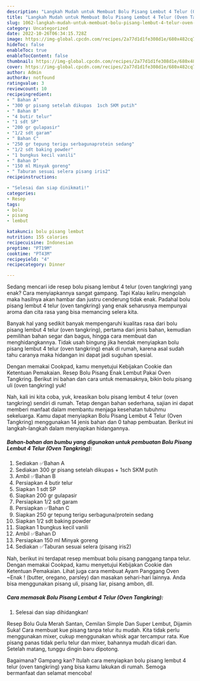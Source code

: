 ```yaml
---
description: "Langkah Mudah untuk Membuat Bolu Pisang Lembut 4 Telur (Oven Tangkring){ yang Bisa Manjain Lidah,  Menu Buat lebaran"
title: "Langkah Mudah untuk Membuat Bolu Pisang Lembut 4 Telur (Oven Tangkring){ yang Bisa Manjain Lidah,  Menu Buat lebaran"
slug: 1062-langkah-mudah-untuk-membuat-bolu-pisang-lembut-4-telur-oven-tangkring-yang-bisa-manjain-lidah-menu-buat-lebaran
category: Uncategorized
date: 2022-10-26T06:34:15.728Z
image: https://img-global.cpcdn.com/recipes/2a77d1d1fe308d1e/680x482cq70/bolu-pisang-lembut-4-telur-oven-tangkring-foto-resep-utama.jpg
hideToc: false
enableToc: true
enableTocContent: false
thumbnail: https://img-global.cpcdn.com/recipes/2a77d1d1fe308d1e/680x482cq70/bolu-pisang-lembut-4-telur-oven-tangkring-foto-resep-utama.jpg
cover: https://img-global.cpcdn.com/recipes/2a77d1d1fe308d1e/680x482cq70/bolu-pisang-lembut-4-telur-oven-tangkring-foto-resep-utama.jpg
author: Admin
authorAv: notfound
ratingvalue: 3
reviewcount: 10
recipeingredient:
- " Bahan A"
- "300 gr pisang setelah dikupas  1sch SKM putih"
- " Bahan B"
- "4 butir telur"
- "1 sdt SP"
- "200 gr gulapasir"
- "1/2 sdt garam"
- " Bahan C"
- "250 gr tepung terigu serbagunaprotein sedang"
- "1/2 sdt baking powder"
- "1 bungkus kecil vanili"
- " Bahan D"
- "150 ml Minyak goreng"
- " Taburan sesuai selera pisang iris2"
recipeinstructions:

- "Selesai dan siap dinikmati!"
categories:
- Resep
tags:
- bolu
- pisang
- lembut

katakunci: bolu pisang lembut 
nutrition: 155 calories
recipecuisine: Indonesian
preptime: "PT19M"
cooktime: "PT43M"
recipeyield: "4"
recipecategory: Dinner

---
```



Sedang mencari ide resep bolu pisang lembut 4 telur (oven tangkring) yang enak? Cara menyiapkannya sangat gampang. Tapi Kalau keliru mengolah maka hasilnya akan hambar dan justru cenderung tidak enak. Padahal bolu pisang lembut 4 telur (oven tangkring) yang enak seharusnya mempunyai aroma dan cita rasa yang bisa memancing selera kita.


Banyak hal yang sedikit banyak mempengaruhi kualitas rasa dari bolu pisang lembut 4 telur (oven tangkring), pertama dari jenis bahan, kemudian pemilihan bahan segar dan bagus, hingga cara membuat dan menghidangkannya. Tidak usah bingung jika hendak menyiapkan bolu pisang lembut 4 telur (oven tangkring) enak di rumah, karena asal sudah tahu caranya maka hidangan ini dapat jadi suguhan spesial.

Dengan memakai Cookpad, kamu menyetujui Kebijakan Cookie dan Ketentuan Pemakaian. Resep Bolu Pisang Enak Lembut Pakai Oven Tangkring. Berikut ini bahan dan cara untuk memasaknya, bikin bolu pisang uli (oven tangkring) yuk!


Nah, kali ini kita coba, yuk, kreasikan bolu pisang lembut 4 telur (oven tangkring) sendiri di rumah. Tetap dengan bahan sederhana, sajian ini dapat memberi manfaat dalam membantu menjaga kesehatan tubuhmu sekeluarga. Kamu dapat menyiapkan Bolu Pisang Lembut 4 Telur (Oven Tangkring) menggunakan 14 jenis bahan dan 0 tahap pembuatan. Berikut ini langkah-langkah dalam menyiapkan hidangannya.

<!--inarticleads1-->

##### Bahan-bahan dan bumbu yang digunakan untuk pembuatan Bolu Pisang Lembut 4 Telur (Oven Tangkring):

1. Sediakan  ✅Bahan A
1. Sediakan 300 gr pisang setelah dikupas + 1sch SKM putih
1. Ambil  ✅Bahan B
1. Persiapkan 4 butir telur
1. Siapkan 1 sdt SP
1. Siapkan 200 gr gulapasir
1. Persiapkan 1/2 sdt garam
1. Persiapkan  ✅Bahan C
1. Siapkan 250 gr tepung terigu serbaguna/protein sedang
1. Siapkan 1/2 sdt baking powder
1. Siapkan 1 bungkus kecil vanili
1. Ambil  ✅Bahan D
1. Persiapkan 150 ml Minyak goreng
1. Sediakan  ✅Taburan sesuai selera (pisang iris2)


Nah, berikut ini terdapat resep membuat bolu pisang panggang tanpa telur. Dengan memakai Cookpad, kamu menyetujui Kebijakan Cookie dan Ketentuan Pemakaian. Lihat juga cara membuat Ayam Panggang Oven ~Enak ! (butter, oregano, parsley) dan masakan sehari-hari lainnya. Anda bisa menggunakan pisang uli, pisang liar, pisang ambon, dll. 

<!--inarticleads2-->

##### Cara memasak Bolu Pisang Lembut 4 Telur (Oven Tangkring):


1. Selesai dan siap dihidangkan!

Resep Bolu Gula Merah Santan, Cemilan Simple Dan Super Lembut, Dijamin Suka! Cara membuat kue pisang tanpa telur itu mudah. Kita tidak perlu menggunakan mixer, cukup menggunakan whisk agar tercampur rata. Kue pisang panas tidak perlu telur dan mixer, bahannya mudah dicari dan. Setelah matang, tunggu dingin baru dipotong. 

Bagaimana? Gampang kan? Itulah cara menyiapkan bolu pisang lembut 4 telur (oven tangkring) yang bisa kamu lakukan di rumah. Semoga bermanfaat dan selamat mencoba!
